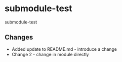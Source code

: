 # submodule-test

submodule-test

## Changes

- Added update to README.md - introduce a change
- Change 2 - change in module directly